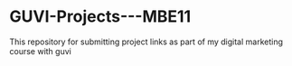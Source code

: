 # GUVI-Projects---MBE11
This repository for submitting project links as part of my digital marketing course with guvi
